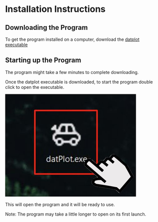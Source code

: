 # Installation Instructions

## Downloading the Program

To get the program installed on a computer, download the [datplot executable](https://github.com/OSUDSL/datplots/releases/tag/Latest)

## Starting up the Program

The program might take a few minutes to complete downloading.

Once the datplot executable is downloaded, to start the program double click to open the executable.

![Select the exe to open](../img/selectdatplot.JPG)

This will open the program and it will be ready to use.

Note: The program may take a little longer to open on its first launch.
